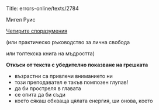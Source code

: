 Title: errors-online/texts/2784

Мигел Руис

[Четирите споразумения](/text/2784-chetirite-sporazumenija)

(или практическо ръководство за лична свобода

или толтекска книга на мъдростта)

<b>Откъси от текста с убедително показване на грешката</b>

* възрастни са привлечи вниманието ни
* този преподавател е такъв помпозен глупав!
* да би простреля в главата
* се опита да би съди
* което сякаш обхваща цялата енергия, ши онова, което
